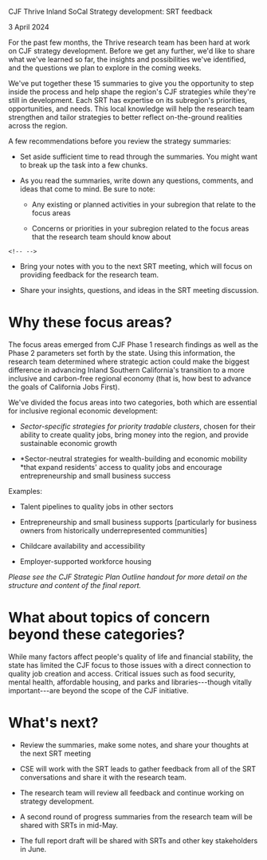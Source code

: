 CJF Thrive Inland SoCal Strategy development: SRT feedback

3 April 2024

For the past few months, the Thrive research team has been hard at work
on CJF strategy development. Before we get any further, we'd like to
share what we've learned so far, the insights and possibilities we've
identified, and the questions we plan to explore in the coming weeks.

We've put together these 15 summaries to give you the opportunity to
step inside the process and help shape the region's CJF strategies while
they're still in development. Each SRT has expertise on its subregion's
priorities, opportunities, and needs. This local knowledge will help the
research team strengthen and tailor strategies to better reflect
on-the-ground realities across the region.

A few recommendations before you review the strategy summaries:

-   Set aside sufficient time to read through the summaries. You might
    want to break up the task into a few chunks.

-   As you read the summaries, write down any questions, comments, and
    ideas that come to mind. Be sure to note:

    -   Any existing or planned activities in your subregion that relate
        to the focus areas

    -   Concerns or priorities in your subregion related to the focus
        areas that the research team should know about

```{=html}
<!-- -->
```
-   Bring your notes with you to the next SRT meeting, which will focus
    on providing feedback for the research team.

-   Share your insights, questions, and ideas in the SRT meeting
    discussion.

# Why these focus areas?

The focus areas emerged from CJF Phase 1 research findings as well as
the Phase 2 parameters set forth by the state. Using this information,
the research team determined where strategic action could make the
biggest difference in advancing Inland Southern California's transition
to a more inclusive and carbon-free regional economy (that is, how best
to advance the goals of California Jobs First).

We've divided the focus areas into two categories, both which are
essential for inclusive regional economic development:

-   *Sector-specific strategies for priority tradable clusters*, chosen
    for their ability to create quality jobs, bring money into the
    region, and provide sustainable economic growth

-   *Sector-neutral strategies for wealth-building and economic mobility
    *that expand residents' access to quality jobs and encourage
    entrepreneurship and small business success

Examples:

-   Talent pipelines to quality jobs in other sectors

-   Entrepreneurship and small business supports \[particularly for
    business owners from historically underrepresented communities\]

-   Childcare availability and accessibility

-   Employer-supported workforce housing

*Please see the CJF Strategic Plan Outline handout for more detail on
the structure and content of the final report.*

# What about topics of concern beyond these categories?

While many factors affect people's quality of life and financial
stability, the state has limited the CJF focus to those issues with a
direct connection to quality job creation and access. Critical issues
such as food security, mental health, affordable housing, and parks and
libraries---though vitally important---are beyond the scope of the CJF
initiative.

# What's next?

-   Review the summaries, make some notes, and share your thoughts at
    the next SRT meeting

-   CSE will work with the SRT leads to gather feedback from all of the
    SRT conversations and share it with the research team.

-   The research team will review all feedback and continue working on
    strategy development.

-   A second round of progress summaries from the research team will be
    shared with SRTs in mid-May.

-   The full report draft will be shared with SRTs and other key
    stakeholders in June.
